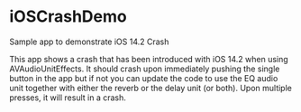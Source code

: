 # iOSCrashDemo
Sample app to demonstrate iOS 14.2 Crash  
  
This app shows a crash that has been introduced with iOS 14.2 when using AVAudioUnitEffects. It should crash upon immediately pushing the single button in the app but if not you can update the code to use the EQ audio unit together with either the reverb or the delay unit (or both). Upon multiple presses, it will result in a crash.
